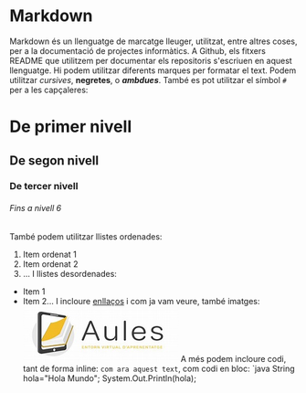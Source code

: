 # **Markdown**

Markdown és un llenguatge de marcatge lleuger, utilitzat, entre altres coses, per a la
documentació de projectes informàtics.
A Github, els fitxers README que utilitzem per documentar els repositoris s'escriuen en
aquest llenguatge.
Hi podem utilitzar diferents marques per formatar el text. Podem utilitzar *cursives*,
**negretes**, o ***ambdues***. També es pot utilitzar el símbol `#` per a les capçaleres:
# De primer nivell
## De segon nivell
### De tercer nivell
###### Fins a nivell 6
També podem utilitzar llistes ordenades:
1. Item ordenat 1
2. Item ordenat 2
3. ...
I llistes desordenades:
* Item 1
* Item 2...
I incloure [enllaços](https://github.com/mapp-edu/elmeuPrimerRepo/) i com ja vam veure,
també imatges:
![Logotip del curs d'Aules](Imagenes/th.jpeg)
A més podem incloure codi, tant de forma inline: `com ara aquest text`, com codi en bloc:
`java
String hola="Hola Mundo";
System.Out.Println(hola);